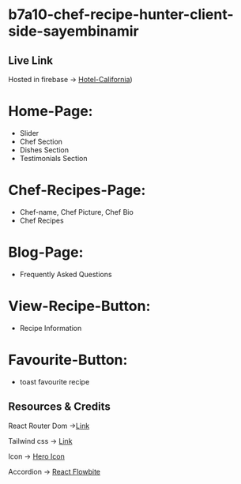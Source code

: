 # b7a10-chef-recipe-hunter-client-side-sayembinamir

## Live Link

Hosted in firebase -> [Hotel-California](https://hotel-califorrnia.web.app/))

# Home-Page:

* Slider
* Chef Section
* Dishes Section
* Testimonials Section

# Chef-Recipes-Page:

* Chef-name, Chef Picture, Chef Bio
* Chef Recipes

# Blog-Page:

* Frequently Asked Questions

# View-Recipe-Button:

* Recipe Information

# Favourite-Button:

* toast favourite recipe

## Resources & Credits

React Router Dom ->[Link](https://reactrouter.com/en/main/start/tutorial)

Tailwind css -> [Link](https://tailwindcss.com/)

Icon -> [Hero Icon](https://heroicons.com/)

Accordion -> [React Flowbite](https://flowbite-react.com/accordion)

